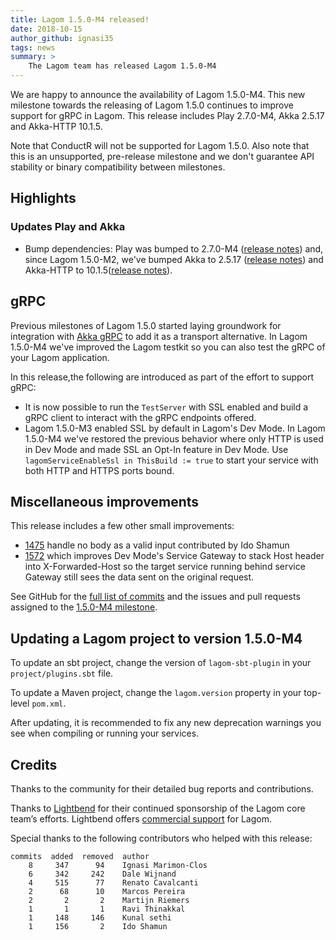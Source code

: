 ```yaml
---
title: Lagom 1.5.0-M4 released!
date: 2018-10-15
author_github: ignasi35
tags: news
summary: >
    The Lagom team has released Lagom 1.5.0-M4
---
```


We are happy to announce the availability of Lagom 1.5.0-M4. This new milestone towards the releasing of Lagom 1.5.0 continues to improve support for gRPC in Lagom. This release includes Play 2.7.0-M4, Akka 2.5.17 and Akka-HTTP 10.1.5.

Note that ConductR will not be supported for Lagom 1.5.0. Also note that this is an unsupported, pre-release milestone and we don't guarantee API stability or binary compatibility between milestones.

## Highlights

### Updates Play and Akka

- Bump dependencies: Play was bumped to 2.7.0-M4 ([release notes](https://blog.playframework.com/play-2-7-0-m4-released/)) and, since Lagom 1.5.0-M2, we've bumped Akka to 2.5.17 ([release notes](https://akka.io/blog/news/2018/09/27/akka-2.5.17-released)) and Akka-HTTP to 10.1.5([release notes](https://akka.io/blog/news/2018/09/06/akka-http-10.1.5-10.0.14-security-fix-released)).

## gRPC

Previous milestones of Lagom 1.5.0 started laying groundwork for integration with [Akka gRPC](https://github.com/akka/akka-grpc) to add it as a transport alternative. In Lagom 1.5.0-M4 we've improved the Lagom testkit so you can also test the gRPC of your Lagom application.

In this release,the following are introduced as part of the effort to support gRPC:

- It is now possible to run the `TestServer` with SSL enabled and build a gRPC client to interact with the gRPC endpoints offered.
- Lagom 1.5.0-M3 enabled SSL by default in Lagom's Dev Mode. In Lagom 1.5.0-M4 we've restored the previous behavior where only HTTP is used in Dev Mode and made SSL an Opt-In feature in Dev Mode. Use `lagomServiceEnableSsl in ThisBuild := true` to start your service with both HTTP and HTTPS ports bound.

## Miscellaneous improvements

This release includes a few other small improvements:

* [1475](https://github.com/lagom/lagom/issues/1475) handle no body as a valid input contributed by Ido Shamun
* [1572](https://github.com/lagom/lagom/issues/1572) which improves Dev Mode's Service Gateway to stack Host header into X-Forwarded-Host so the target service running behind service Gateway still sees the data sent on the original request.


See GitHub for the [full list of commits](https://github.com/lagom/lagom/compare/1.5.0-M3...1.5.0-M4) and the issues and pull requests assigned to the [1.5.0-M4 milestone](https://github.com/lagom/lagom/milestone/38?closed=1).

## Updating a Lagom project to version 1.5.0-M4

To update an sbt project, change the version of `lagom-sbt-plugin` in your `project/plugins.sbt` file.

To update a Maven project, change the `lagom.version` property in your top-level `pom.xml`.

After updating, it is recommended to fix any new deprecation warnings you see when compiling or running your services.

## Credits

Thanks to the community for their detailed bug reports and contributions.

Thanks to [Lightbend](https://www.lightbend.com/) for their continued sponsorship of the Lagom core team’s efforts. Lightbend offers [commercial support](https://www.lightbend.com/subscription) for Lagom.

Special thanks to the following contributors who helped with this release:

    commits  added  removed  author    
        8     347      94    Ignasi Marimon-Clos
        6     342     242    Dale Wijnand
        4     515      77    Renato Cavalcanti
        2      68      10    Marcos Pereira
        2       2       2    Martijn Riemers
        1       1       1    Ravi Thinakkal
        1     148     146    Kunal sethi
        1     156       2    Ido Shamun
